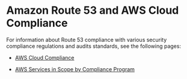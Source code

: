 # Amazon Route 53 and AWS Cloud Compliance<a name="compliance"></a>

For information about Route 53 compliance with various security compliance regulations and audits standards, see the following pages:

+ [AWS Cloud Compliance](https://aws.amazon.com/compliance/)

+ [AWS Services in Scope by Compliance Program](https://aws.amazon.com/compliance/services-in-scope/)